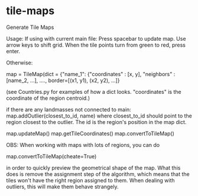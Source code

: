 # tile-maps
Generate Tile Maps

Usage:
If using with current main file:
Press spacebar to update map. Use arrow keys to shift grid.
When the tile points turn from green to red, press enter.


Otherwise:

map = TileMap(dict = {"name_1": {"coordinates" : [x, y], "neighbors" : [name_2, ...], ...., border=[(x1, y1), (x2, y2), ...]}

(see Countries.py for examples of how a dict looks. "coordinates" is the coordinate of the region centroid.)

if there are any landmasses not connected to main:
    map.addOutlier(closest_to_id, name)       where closest_to_id should point to the region closest to the outlier. The id is the region's position in the map dict.


map.updateMap()
map.getTileCoordinates()
map.convertToTileMap()



OBS:
When working with maps with lots of regions, you can do

map.convertToTileMap(cheate=True)

in order to quickly preview the geometrical shape of the map. What this does is remove the assignment step of the algorithm, which means that the tiles won't have the right region assigned to them. When dealing with outliers, this will make them behave strangely.
